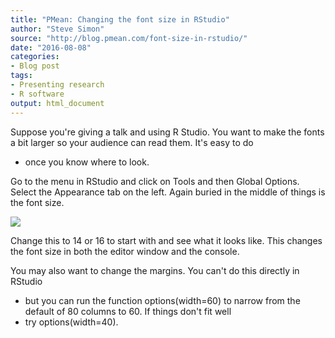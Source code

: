```yaml
---
title: "PMean: Changing the font size in RStudio"
author: "Steve Simon"
source: "http://blog.pmean.com/font-size-in-rstudio/"
date: "2016-08-08"
categories:
- Blog post
tags:
- Presenting research
- R software
output: html_document
---
```


Suppose you're giving a talk and using R Studio. You want to make the
fonts a bit larger so your audience can read them. It's easy to do
- once
you know where to look.

<!---More--->

Go to the menu in RStudio and click on Tools and then Global Options.
Select the Appearance tab on the left. Again buried in the middle of
things is the font size.

![](http://www.pmean.com/images/images/16/font-size-in-rstudio01.png)



Change this to 14 or 16 to start with and see what it looks like. This
changes the font size in both the editor window and the console.

You may also want to change the margins. You can't do this directly in
RStudio
- but you can run the function options(width=60) to narrow from
the default of 80 columns to 60. If things don't fit well
- try
options(width=40).


